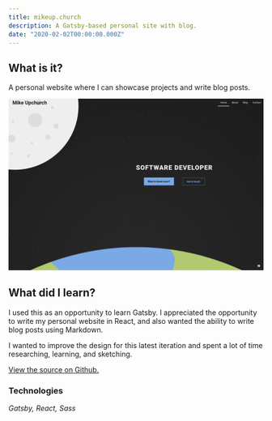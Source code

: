 ```yaml
---
title: mikeup.church
description: A Gatsby-based personal site with blog.
date: "2020-02-02T00:00:00.000Z"
---
```


## What is it?

A personal website where I can showcase projects and write blog posts.

![The space-themed homepage of mikeup.church.](./mikeup-home.png)

## What did I learn?

I used this as an opportunity to learn Gatsby. I appreciated the opportunity to write my personal website in React, and also wanted the ability to write blog posts using Markdown.

I wanted to improve the design for this latest iteration and spent a lot of time researching, learning, and sketching.

[View the source on Github.](https://github.com/mupchrch/mikeup.church)

### Technologies

_Gatsby, React, Sass_